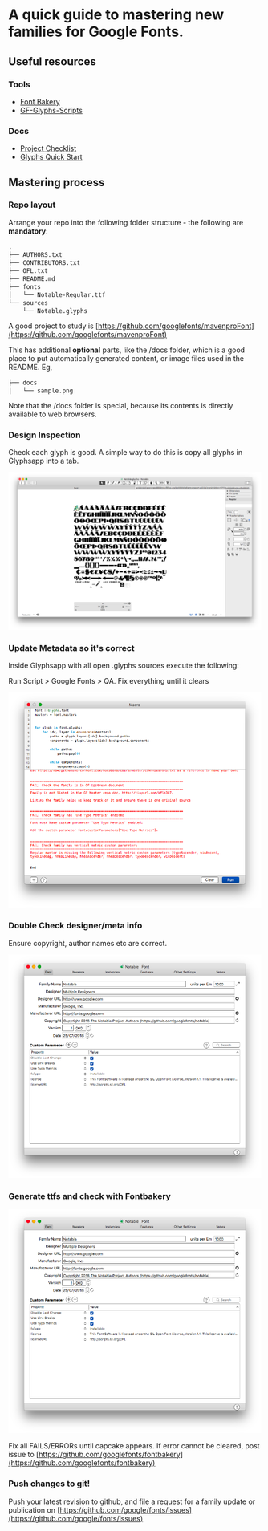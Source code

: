 # A quick guide to mastering new families for Google Fonts.

## Useful resources

### Tools

- [Font Bakery](http://github.com/googlefonts/fontbakery)
- [GF-Glyphs-Scripts](https://github.com/googlefonts/gf-glyphs-scripts)

### Docs

- [Project Checklist](https://github.com/googlefonts/gf-docs/blob/master/ProjectChecklist.md)
- [Glyphs Quick Start](https://github.com/googlefonts/gf-docs/blob/master/QuickStartGlyphs.md)

## Mastering process

### Repo layout

Arrange your repo into the following folder structure - the following are **mandatory**:

```
.
├── AUTHORS.txt
├── CONTRIBUTORS.txt
├── OFL.txt
├── README.md
├── fonts
│   └── Notable-Regular.ttf
└── sources
    └── Notable.glyphs
```

A good project to study is [https://github.com/googlefonts/mavenproFont](https://github.com/googlefonts/mavenproFont)

This has additional **optional** parts, like the /docs folder, which is a good place to put automatically generated content, or image files used in the README. Eg,

```
├── docs
│   └── sample.png
```

Note that the /docs folder is special, because its contents is directly available to web browsers.

### Design Inspection

Check each glyph is good. A simple way to do this is copy all glyphs in Glyphsapp into a tab.

![All glyphs of a font open in a tab of Glyphs app](assets/MasteringNewFamiliesForGF/Mastering0.png 'All glyphs of a font open in a tab of Glyphs app')

### Update Metadata so it's correct

Inside Glyphsapp with all open .glyphs sources execute the following:

Run Script > Google Fonts > QA. Fix everything until it clears

![Google Fonts QA Script](assets/MasteringNewFamiliesForGF/Mastering1.png 'Google Fonts QA Script')

### Double Check designer/meta info

Ensure copyright, author names etc are correct.

![Glyphs app font info window](assets/MasteringNewFamiliesForGF/Mastering2.png 'Glyphs app font info window')

### Generate ttfs and check with Fontbakery

![Checking TTF font files with FontBakery in the command line](assets/MasteringNewFamiliesForGF/Mastering2.png 'Checking TTF font files with FontBakery in the command line')

Fix all FAILS/ERRORs until capcake appears. If error cannot be cleared, post issue to [https://github.com/googlefonts/fontbakery](https://github.com/googlefonts/fontbakery)

### Push changes to git!

Push your latest revision to github, and file a request for a family update or publication on [https://github.com/google/fonts/issues](https://github.com/google/fonts/issues)
